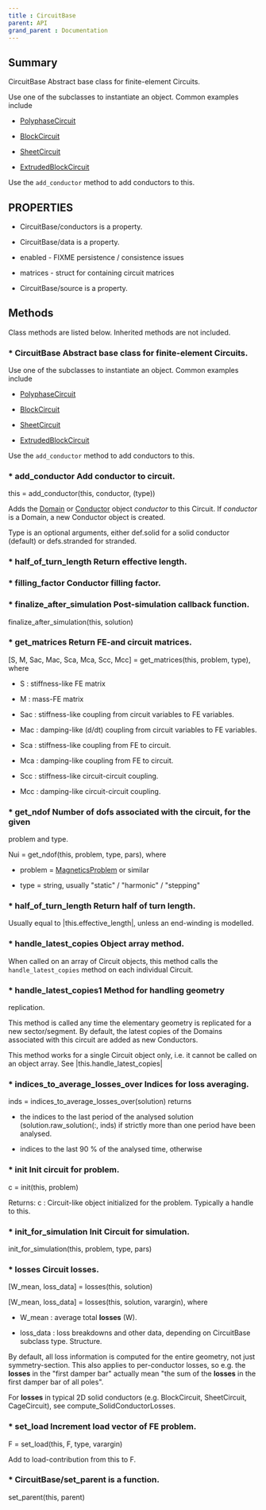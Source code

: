 ```yaml
---
title : CircuitBase
parent: API
grand_parent : Documentation
---
```

## Summary
CircuitBase Abstract base class for finite-element Circuits.

Use one of the subclasses to instantiate an object. Common examples
include

* [PolyphaseCircuit](PolyphaseCircuit.html)

* [BlockCircuit](BlockCircuit.html)

* [SheetCircuit](SheetCircuit.html)

* [ExtrudedBlockCircuit](ExtrudedBlockCircuit.html)

Use the `add_conductor` method to add conductors to this.
## PROPERTIES
* CircuitBase/conductors is a property.

* CircuitBase/data is a property.

* enabled - FIXME persistence / consistence issues

* matrices - struct for containing circuit matrices

* CircuitBase/source is a property.

## Methods
Class methods are listed below. Inherited methods are not included.
### * CircuitBase Abstract base class for finite-element Circuits.

Use one of the subclasses to instantiate an object. Common examples
include

* [PolyphaseCircuit](PolyphaseCircuit.html)

* [BlockCircuit](BlockCircuit.html)

* [SheetCircuit](SheetCircuit.html)

* [ExtrudedBlockCircuit](ExtrudedBlockCircuit.html)

Use the `add_conductor` method to add conductors to this.

### * add_conductor Add conductor to circuit.

this = add_conductor(this, conductor, (type))

Adds the [Domain](Domain.html) or [Conductor](Conductor.html) object *conductor* to this
Circuit. If *conductor* is a Domain, a new Conductor object
is created.

Type is an optional arguments, either def.solid for a solid
conductor (default) or defs.stranded for stranded.

### * half_of_turn_length Return effective length.

### * filling_factor Conductor filling factor.

### * finalize_after_simulation Post-simulation callback function.

finalize_after_simulation(this, solution)

### * get_matrices Return FE-and circuit matrices.

[S, M, Sac, Mac, Sca, Mca, Scc, Mcc] = get_matrices(this,
problem, type), where

* S : stiffness-like FE matrix

* M : mass-FE matrix

* Sac : stiffness-like coupling from circuit variables to
FE variables.

* Mac : damping-like (d/dt) coupling from circuit variables to
FE variables.

* Sca : stiffness-like coupling from FE to circuit.

* Mca : damping-like coupling from FE to circuit.

* Scc : stiffness-like circuit-circuit coupling.

* Mcc : damping-like circuit-circuit coupling.

### * get_ndof Number of dofs associated with the circuit, for the given
problem and type.

Nui = get_ndof(this, problem, type, pars), where

* problem = [MagneticsProblem](MagneticsProblem.html) or similar

* type = string, usually "static" / "harmonic" / "stepping"

### * half_of_turn_length Return half of turn length.

Usually equal to |this.effective_length|, unless an
end-winding is modelled.

### * handle_latest_copies Object array method.

When called on an array of Circuit objects, this method calls
the `handle_latest_copies` method on each individual Circuit.

### * handle_latest_copies1 Method for handling geometry
replication.

This method is called any time the elementary geometry is
replicated for a new sector/segment. By default, the latest
copies of the Domains associated with this circuit are added
as new Conductors.

This method works for a single Circuit object only, i.e. it
cannot be called on an object array. See
|this.handle_latest_copies|

### * indices_to_average_losses_over Indices for loss averaging.

inds = indices_to_average_losses_over(solution) returns

* the indices to the last period of the analysed solution
(solution.raw_solution(:, inds)
if strictly more than one period have been analysed.

* indices to the last 90 % of the analysed time, otherwise

### * init Init circuit for problem.

c = init(this, problem)

Returns:
c : Circuit-like object initialized for the problem.
Typically a handle to this.

### * init_for_simulation Init Circuit for simulation.

init_for_simulation(this, problem, type, pars)

### * losses Circuit losses.

[W_mean, loss_data] = losses(this, solution)

[W_mean, loss_data] = losses(this, solution, varargin), where

* W_mean : average total **losses** (W).

* loss_data : loss breakdowns and other data, depending on
CircuitBase subclass type. Structure.

By default, all loss information is computed for the entire
geometry, not just symmetry-section. This also applies to
per-conductor losses, so e.g. the **losses** in the "first damper
bar" actually mean "the sum of the **losses** in the first damper bar
of all poles".

For **losses** in typical 2D solid conductors (e.g. BlockCircuit,
SheetCircuit, CageCircuit), see compute_SolidConductorLosses.

### * set_load Increment load vector of FE problem.

F = set_load(this, F, type, varargin)

Add to load-contribution from this to F.

### * CircuitBase/set_parent is a function.
set_parent(this, parent)

